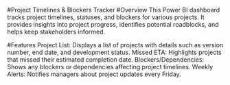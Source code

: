 #Project Timelines & Blockers Tracker
#Overview
This Power BI dashboard tracks project timelines, statuses, and blockers for various projects. It provides insights into project progress, identifies potential roadblocks, and helps keep stakeholders informed.

#Features
Project List: Displays a list of projects with details such as version number, end date, and development status.
Missed ETA: Highlights projects that missed their estimated completion date.
Blockers/Dependencies: Shows any blockers or dependencies affecting project timelines.
Weekly Alerts: Notifies managers about project updates every Friday.
